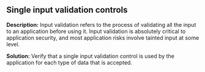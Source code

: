
Single input validation controls
-------

**Description:**
Input validation refers to the process of validating all the input to an application before using it. Input validation is absolutely critical to application security, and most application risks involve tainted input at some level.


**Solution:**
Verify that a single input validation control is used by the application for each type of data that is accepted.

	